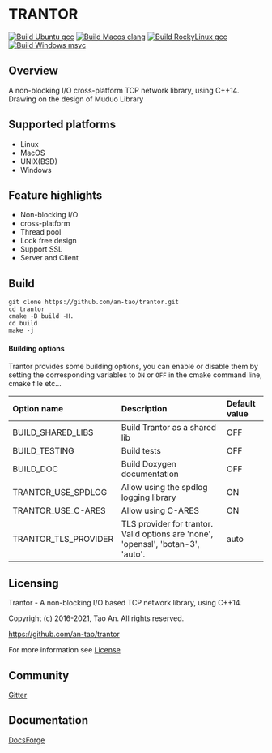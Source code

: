 # TRANTOR

[![Build Ubuntu gcc](https://github.com/an-tao/trantor/actions/workflows/ubuntu-gcc.yml/badge.svg)](https://github.com/an-tao/trantor/actions)
[![Build Macos clang](https://github.com/an-tao/trantor/actions/workflows/macos-clang.yml/badge.svg)](https://github.com/an-tao/trantor/actions)
[![Build RockyLinux gcc](https://github.com/an-tao/trantor/actions/workflows/rockylinux-gcc.yml/badge.svg)](https://github.com/an-tao/trantor/actions)
[![Build Windows msvc](https://github.com/an-tao/trantor/actions/workflows/windows-msvc.yml/badge.svg)](https://github.com/an-tao/trantor/actions)

## Overview
A non-blocking I/O cross-platform TCP network library, using C++14.  
Drawing on the design of Muduo Library

## Supported platforms
- Linux
- MacOS
- UNIX(BSD)
- Windows

## Feature highlights
- Non-blocking I/O
- cross-platform
- Thread pool
- Lock free design
- Support SSL
- Server and Client


## Build
```shell
git clone https://github.com/an-tao/trantor.git
cd trantor
cmake -B build -H.
cd build 
make -j
```
#### Building options

Trantor provides some building options, you can enable or disable them by setting the corresponding variables to `ON` or `OFF` in the cmake command line, cmake file etc...

| Option name | Description | Default value |
| :--- | :--- | :--- |
| BUILD_SHARED_LIBS | Build Trantor as a shared lib |  OFF | 
| BUILD_TESTING | Build tests |  OFF | 
| BUILD_DOC | Build Doxygen documentation |  OFF |
| TRANTOR_USE_SPDLOG | Allow using the spdlog logging library | ON | 
| TRANTOR_USE_C-ARES | Allow using C-ARES |  ON |
| TRANTOR_TLS_PROVIDER | TLS provider for trantor. Valid options are 'none', 'openssl', 'botan-3', 'auto'.   | auto  | 

## Licensing
Trantor - A non-blocking I/O based TCP network library, using C++14. 

Copyright (c) 2016-2021, Tao An.  All rights reserved.

https://github.com/an-tao/trantor

For more information see [License](License)

## Community
[Gitter](https://gitter.im/drogon-web/community)

## Documentation
[DocsForge](https://trantor.docsforge.com/)
